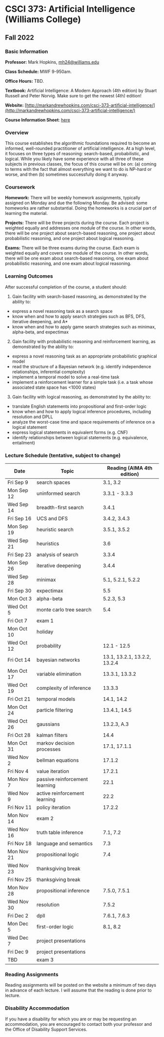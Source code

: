 # CSCI 373: Artificial Intelligence (Williams College)
## Fall 2022


### Basic Information

**Professor:** Mark Hopkins, mh24@williams.edu

**Class Schedule:** MWF 9-950am.

**Office Hours:** TBD.

**Textbook:** Artificial Intelligence: A Modern Approach (4th edition) by 
Stuart Russell and Peter Norvig. Make sure to get the newest (4th) edition! 

**Website:** [http://markandrewhopkins.com/csci-373-artificial-intelligence/](http://markandrewhopkins.com/csci-373-artificial-intelligence/)

**Course Information Sheet**:  [here](https://github.com/Mark-Hopkins-at-Reed/csci-377/blob/master/CSCI377CourseInfoSheet.pdf)


### Overview

This course establishes the algorithmic foundations required to become an informed, 
well-rounded practitioner of artificial intelligence. At a high level, it 
focuses on three types of reasoning: search-based, probabilistic, and logical. 
While you likely have some experience with all three of these subjects in previous
classes, the focus of this course will be on: (a) coming to terms with the
fact that almost everything we want to do is NP-hard or worse, and
then (b) sometimes successfully doing it anyway.


### Coursework

**Homework:** There will be weekly homework assignments, typically assigned on Monday
and due the following Monday. Be advised: some homeworks are rather substantial. Doing
the homeworks is a crucial part of learning the material.

**Projects:** There will be three projects during the course. Each project is weighted
equally and addresses one module of the course. In other words, there will be one project 
about search-based reasoning, one project about probabilistic reasoning, and one project about 
logical reasoning. 

**Exams:** There will be three exams during the course. Each exam is weighted equally 
and covers one module of the course. In other words, there will be one exam about 
search-based reasoning, one exam about probabilistic reasoning, and one exam about logical
reasoning. 


### Learning Outcomes

After successful completion of the course, a student should:

1. Gain facility with search-based reasoning, as demonstrated by the ability to:
  - express a novel reasoning task as a search space
  - know when and how to apply search strategies such as BFS, DFS, iterative deepening, and A*
  - know when and how to apply game search strategies such as minimax, alpha-beta, and expectimax
2. Gain facility with probabilistic reasoning and reinforcement learning, as demonstrated by the ability to:
  - express a novel reasoning task as an appropriate probabilistic graphical model
  - read the structure of a Bayesian network (e.g. identify independence relationships, inferential complexity)
  - implement a temporal model to solve a real-time task
  - implement a reinforcement learner for a simple task (i.e. a task whose associated state space has <1000 states)
3. Gain facility with logical reasoning, as demonstrated by the ability to:
  - translate English statements into propositional and first-order logic
  - know when and how to apply logical inference procedures, including resolution and DPLL
  - analyze the worst-case time and space requirements of inference on a logical statement
  - express logical statements in equivalent forms (e.g. CNF)
  - identify relationships between logical statements (e.g. equivalence, entailment)


### Lecture Schedule (tentative, subject to change)

| Date         | Topic                          | Reading (AIMA 4th edition)         |
| ------------ | ---------------------------    | ---------------------------------- |
| Fri Sep 9    | search spaces                  | 3.1, 3.2                           |
| Mon Sep 12   | uninformed search              | 3.3.1 - 3.3.3                      |
| Wed Sep 14   | breadth-first search           | 3.4.1                              |
| Fri Sep 16   | UCS and DFS                    | 3.4.2, 3.4.3                       |
| Mon Sep 19   | heuristic search               | 3.5.1, 3.5.2                       |
| Wed Sep 21   | heuristics                     | 3.6                                |
| Fri Sep 23   | analysis of search             | 3.3.4                              |
| Mon Sep 26   | iterative deepening            | 3.4.4                              |
| Wed Sep 28   | minimax                        | 5.1, 5.2.1, 5.2.2                  |
| Fri Sep 30   | expectimax                     | 5.5                                |
| Mon Oct 3    | alpha-beta                     | 5.2.3, 5.3                         |
| Wed Oct 5    | monte carlo tree search        | 5.4                                |
| Fri Oct 7    | exam 1                         |                                    |
| Mon Oct 10   | holiday                        |                                    |
| Wed Oct 12   | probability                    | 12.1 - 12.5                        |
| Fri Oct 14   | bayesian networks              | 13.1, 13.2.1, 13.2.2, 13.2.4       |
| Mon Oct 17   | variable elimination           | 13.3.1, 13.3.2                     |
| Wed Oct 19   | complexity of inference        | 13.3.3                             |
| Fri Oct 21   | temporal models                | 14.1, 14.2                         |
| Mon Oct 24   | particle filtering             | 13.4.1, 14.5                       |
| Wed Oct 26   | gaussians                      | 13.2.3, A.3                        |
| Fri Oct 28   | kalman filters                 | 14.4                               |
| Mon Oct 31   | markov decision processes      | 17.1, 17.1.1                       |
| Wed Nov 2    | bellman equations              | 17.1.2                             |
| Fri Nov 4    | value iteration                | 17.2.1                             |
| Mon Nov 7    | passive reinforcement learning | 22.1                               |                                    |
| Wed Nov 9    | active reinforcement learning  | 22.2                               |
| Fri Nov 11   | policy iteration               | 17.2.2                             |
| Mon Nov 14   | exam 2                         |                                    |                                    |
| Wed Nov 16   | truth table inference          | 7.1, 7.2                           |
| Fri Nov 18   | language and semantics         | 7.3                                |
| Mon Nov 21   | propositional logic            | 7.4                                |                                    |
| Wed Nov 23   | thanksgiving break             |                                    |
| Fri Nov 25   | thanksgiving break             |                                    |
| Mon Nov 28   | propositional inference        | 7.5.0, 7.5.1                       |                                    |
| Wed Nov 30   | resolution                     | 7.5.2                              |
| Fri Dec 2    | dpll                           | 7.6.1, 7.6.3                       |
| Mon Dec 5    | first-order logic              | 8.1, 8.2                           |                                    |
| Wed Dec 7    | project presentations          |                                    |
| Fri Dec 9    | project presentations          |                                    |
| TBD          | exam 3                         |                                    |


### Reading Assignments

Reading assignments will be posted on the website a minimum of two days 
in advance of each lecture. I will assume that the reading is done prior 
to lecture. 


### Disability Accommodation

If you have a disability for which you are or may be requesting an
accommodation, you are encouraged to contact both your professor and the
Office of Disability Support Services.

